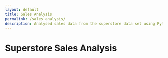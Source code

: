 ```yaml
---
layout: default
title: Sales Analysis
permalink: /sales_analysis/
description: Analysed sales data from the superstore data set using Python and JupyterLab.
---
```


# Superstore Sales Analysis
